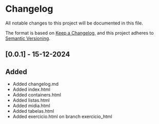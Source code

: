 # Changelog

All notable changes to this project will be documented in this file.

The format is based on [Keep a Changelog](https://keepachangelog.com/en/1.1.0/),
and this project adheres to [Semantic Versioning](https://semver.org/spec/v2.0.0.html).

## [0.0.1] - 15-12-2024
## Added
- Added changelog.md
- Added index.html
- Added containers.html
- Added listas.html
- Added midia.html
- Added tabelas.html
- Added exercicio.html on branch exercicio_html